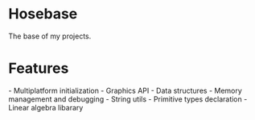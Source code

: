 # Hosebase
The base of my projects. 
<h1>Features</h1>
- Multiplatform initialization
- Graphics API
- Data structures
- Memory management and debugging
- String utils
- Primitive types declaration
- Linear algebra libarary
